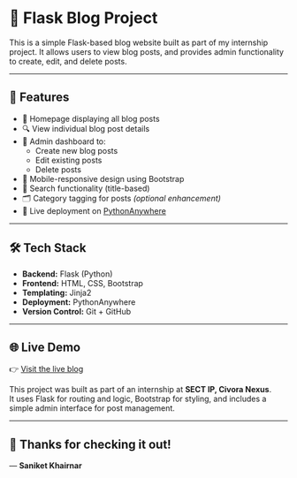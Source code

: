 # 🧠 Flask Blog Project

This is a simple Flask-based blog website built as part of my internship project. It allows users to view blog posts, and provides admin functionality to create, edit, and delete posts.

---

## 🚀 Features

- 📝 Homepage displaying all blog posts
- 🔍 View individual blog post details
- 🔐 Admin dashboard to:
  - Create new blog posts
  - Edit existing posts
  - Delete posts
- 📱 Mobile-responsive design using Bootstrap
- 🔎 Search functionality (title-based)
- 🗂️ Category tagging for posts *(optional enhancement)*
- 🔗 Live deployment on [PythonAnywhere](https://saniket1.pythonanywhere.com/)

---

## 🛠️ Tech Stack

- **Backend:** Flask (Python)
- **Frontend:** HTML, CSS, Bootstrap
- **Templating:** Jinja2
- **Deployment:** PythonAnywhere
- **Version Control:** Git + GitHub

---

## 🌐 Live Demo

👉 [Visit the live blog](https://saniket1.pythonanywhere.com/)

This project was built as part of an internship at **SECT IP, Civora Nexus**.  
It uses Flask for routing and logic, Bootstrap for styling, and includes a simple admin interface for post management.

---

## 🙏 Thanks for checking it out!

— **Saniket Khairnar**
